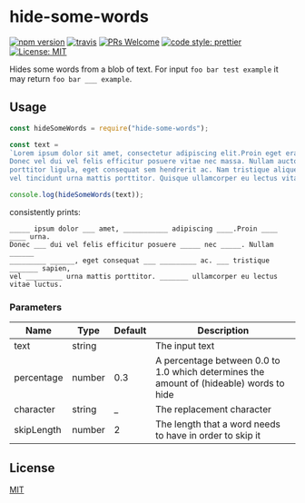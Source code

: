 # hide-some-words
[![npm version](https://img.shields.io/npm/v/hide-some-words.svg?color=0c0)](https://www.npmjs.com/package/hide-some-words)
[![travis](https://img.shields.io/travis/cherouvim/hide-some-words.svg?color=0c0)](https://travis-ci.org/cherouvim/hide-some-words)
[![PRs Welcome](https://img.shields.io/badge/PRs-welcome-brightgreen.svg?color=0c0)](http://makeapullrequest.com)
[![code style: prettier](https://img.shields.io/badge/code_style-prettier-ff69b4.svg?color=0c0)](https://github.com/prettier/prettier)
[![License: MIT](https://img.shields.io/badge/License-MIT-yellow.svg?color=0c0)](https://opensource.org/licenses/MIT)

Hides some words from a blob of text. For input `foo bar test example` it may return `foo bar ___ example`.

## Usage
```javascript
const hideSomeWords = require("hide-some-words");

const text = 
`Lorem ipsum dolor sit amet, consectetur adipiscing elit.Proin eget erat urna.
Donec vel dui vel felis efficitur posuere vitae nec massa. Nullam auctor
porttitor ligula, eget consequat sem hendrerit ac. Nam tristique aliquet sapien,
vel tincidunt urna mattis porttitor. Quisque ullamcorper eu lectus vitae luctus.`;

console.log(hideSomeWords(text));
```
consistently prints:
```
_____ ipsum dolor ___ amet, ___________ adipiscing ____.Proin ____ ____ urna.
Donec ___ dui vel felis efficitur posuere _____ nec _____. Nullam ______
_________ ______, eget consequat ___ _________ ac. ___ tristique _______ sapien,
vel _________ urna mattis porttitor. _______ ullamcorper eu lectus vitae luctus.
```

### Parameters
|Name|Type|Default|Description|
|---|---|---|---|
|text|string| |The input text|
|percentage|number|0.3|A percentage between 0.0 to 1.0 which determines the amount of (hideable) words to hide|
|character|string|_|The replacement character|
|skipLength|number|2|The length that a word needs to have in order to skip it|  

## License
[MIT](https://choosealicense.com/licenses/mit/)
